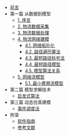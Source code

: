 * [前言](preface.md)
* 第一篇 从数据到模型
  * [1. 序言](section1/1.introduction.md)
  * [2. 物流数据采集](section1/2.data_collecting.md)
  * [3. 物流数据处理](section1/3.data_processing.md)
  * [4. 物流网络建模](section1/4.net_modelling.md)
    * [4.1. 网络拓扑化](section1/4.1.net_topologizing.md)
    * [4.2. 路径遍历算法](section1/4.2.net_traversing.md)
    * [4.3. 最短路径标号法](section1/4.3.labelling_algorithm.md)
    * [4.4. 最短路径模型](section1/4.4.shortest_path_model.md)
    * [4.5. 模型算法关系](section1/4.5.model_algorithm.md)
  * [5. 网络流模型](section1/5.net_flow.md)
    * [5.1. 最小费用流模型](section1/5.1.min_net_flow.md)
* 第二篇 模型求解技术
  * [启发式算法](section2/heuristics.md)
* 第三篇 动态仿真建模
  * [事件调度法](section3/event_scheduling.md)
* 附录
  * [软件指南](soft_guide.md)
  * [参考文献](references.md)